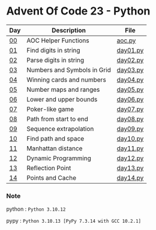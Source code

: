 <!-- ----------------------------------------------------------------------- -->

# Advent Of Code 23 - Python

| Day                                        | Description                 | File                     |
| ------------------------------------------ | --------------------------- | ------------------------ |
| [00](https://adventofcode.com/2023)        | AOC Helper Functions        | [aoc.py](src/aoc.py)     |
| [01](https://adventofcode.com/2023/day/1)  | Find digits in string       | [day01.py](src/day01.py) |
| [02](https://adventofcode.com/2023/day/2)  | Parse digits in string      | [day02.py](src/day02.py) |
| [03](https://adventofcode.com/2023/day/3)  | Numbers and Symbols in Grid | [day03.py](src/day03.py) |
| [04](https://adventofcode.com/2023/day/4)  | Winning cards and numbers   | [day04.py](src/day04.py) |
| [05](https://adventofcode.com/2023/day/5)  | Number maps and ranges      | [day05.py](src/day05.py) |
| [06](https://adventofcode.com/2023/day/6)  | Lower and upper bounds      | [day06.py](src/day06.py) |
| [07](https://adventofcode.com/2023/day/7)  | Poker-like game             | [day07.py](src/day07.py) |
| [08](https://adventofcode.com/2023/day/8)  | Path from start to end      | [day08.py](src/day08.py) |
| [09](https://adventofcode.com/2023/day/9)  | Sequence extrapolation      | [day09.py](src/day09.py) |
| [10](https://adventofcode.com/2023/day/10) | Find path and space         | [day10.py](src/day10.py) |
| [11](https://adventofcode.com/2023/day/11) | Manhattan distance          | [day11.py](src/day11.py) |
| [12](https://adventofcode.com/2023/day/12) | Dynamic Programming         | [day12.py](src/day12.py) |
| [13](https://adventofcode.com/2023/day/13) | Reflection Point            | [day13.py](src/day13.py) |
| [14](https://adventofcode.com/2023/day/14) | Points and Cache            | [day14.py](src/day14.py) |

### Note

python : `Python 3.10.12`

pypy : `Python 3.10.13 [PyPy 7.3.14 with GCC 10.2.1]`

<!-- ----------------------------------------------------------------------- -->

